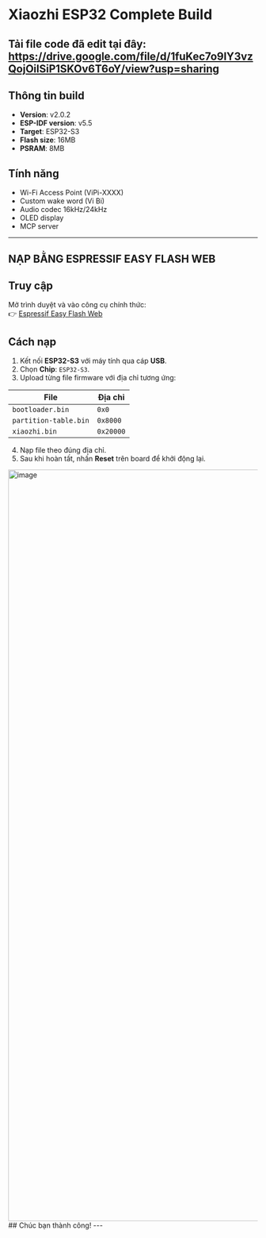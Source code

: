 # Xiaozhi ESP32 Complete Build
## Tải file code đã edit tại đây: https://drive.google.com/file/d/1fuKec7o9IY3vzQojOilSiP1SKOv6T6oY/view?usp=sharing
## Thông tin build
- **Version**: v2.0.2
- **ESP-IDF version**: v5.5
- **Target**: ESP32-S3
- **Flash size**: 16MB
- **PSRAM**: 8MB

## Tính năng
- Wi-Fi Access Point (ViPi-XXXX)
- Custom wake word (Vi Bi)
- Audio codec 16kHz/24kHz
- OLED display
- MCP server

---

## NẠP BẰNG ESPRESSIF EASY FLASH WEB
## Truy cập
Mở trình duyệt và vào công cụ chính thức:  
👉 [Espressif Easy Flash Web](https://espressif.github.io/esptool-js/)

## Cách nạp
1. Kết nối **ESP32-S3** với máy tính qua cáp **USB**.  
2. Chọn **Chip**: `ESP32-S3`.  
3. Upload từng file firmware với địa chỉ tương ứng:  

| File                | Địa chỉ   |
|---------------------|-----------|
| `bootloader.bin`    | `0x0`     |
| `partition-table.bin` | `0x8000`  |
| `xiaozhi.bin`       | `0x20000` |

4. Nạp file theo đúng địa chỉ.  
5. Sau khi hoàn tất, nhấn **Reset** trên board để khởi động lại.  
<img width="2630" height="1514" alt="image" src="https://github.com/user-attachments/assets/bec38636-f41c-4e58-a8f7-91b1f897912b" />
## Chúc bạn thành công!
---

